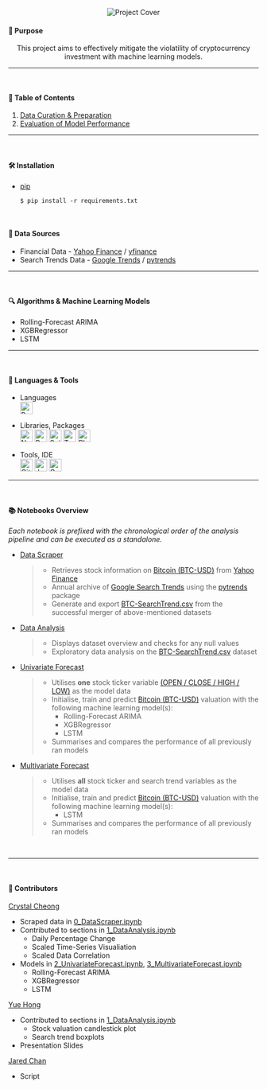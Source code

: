 <p align="center">
  <img src="https://user-images.githubusercontent.com/65748007/164231809-0d7736b6-e71c-4d8f-9f19-6d4b61ca0821.png" alt="Project Cover"/>
</p>

#### 📌 Purpose
<p align="center">
  This project aims to effectively mitigate the violatility of cryptocurrency investment with machine learning models.
</p>

---

<br/>

#### 🧭 Table of Contents
1. [Data Curation & Preparation](./data/README.md)
2. [Evaluation of Model Performance](./metrics/README.md)
---

<br/>

#### 🛠️ Installation

- [pip](https://pip.pypa.io/en/stable/)

  ```
  $ pip install -r requirements.txt
  ```


<br/>

#### 📑 Data Sources
- Financial Data - <a href="https://sg.finance.yahoo.com/cryptocurrencies/" target="_blank">Yahoo Finance</a> / <a href="https://pypi.org/project/yfinance/" target="_blank">yfinance</a>
- Search Trends Data - <a href="https://trends.google.com/trends/?geo=SG" target="_blank">Google Trends</a> / <a href="https://pypi.org/project/pytrends/" target="_blank">pytrends</a>


---

<br/>

####  🔍 Algorithms & Machine Learning Models
- Rolling-Forecast ARIMA
- XGBRegressor
- LSTM


---

<br/>

####  🧰 Languages & Tools
- Languages <br/>
  <img alt="Python" src="https://img.shields.io/badge/Python-FFD43B?style=for-the-badge&logo=python&logoColor=blue" height="25"/>


- Libraries, Packages <br/>
  <img alt="Numpy" src="https://img.shields.io/badge/Numpy-777BB4?style=for-the-badge&logo=numpy&logoColor=white" height="25"/>
  <img alt="Pandas" src="https://img.shields.io/badge/Pandas-2C2D72?style=for-the-badge&logo=pandas&logoColor=white" height="25"/>
  <img alt="Scikit Learn" src="https://img.shields.io/badge/scikit_learn-F7931E?style=for-the-badge&logo=scikit-learn&logoColor=white" height="25"/>
  <img alt="TensorFlow" src="https://img.shields.io/badge/TensorFlow-FF6F00?style=for-the-badge&logo=TensorFlow&logoColor=white" height="25"/>
  <img alt="Plotly" src="https://img.shields.io/badge/Plotly-239120?style=for-the-badge&logo=plotly&logoColor=white" height="25"/>

- Tools, IDE <br/>
  <img alt="Github" src="https://img.shields.io/badge/GitHub-100000?style=for-the-badge&logo=github&logoColor=white" height="25"/>
  <img alt="Jupyter" src="https://img.shields.io/badge/Jupyter-F37626.svg?&style=for-the-badge&logo=Jupyter&logoColor=white" height="25"/>
  <img alt="Google Colab" src="https://img.shields.io/badge/Colab-F9AB00?style=for-the-badge&logo=googlecolab&color=525252" height="25"/>

---

<br/>

####  📚 Notebooks Overview 

*Each notebook is prefixed with the chronological order of the analysis pipeline and can be executed as a standalone.*
<br/>

- [Data Scraper](./0_DataScraper.ipynb)

  > - Retrieves stock information on <a href="https://sg.finance.yahoo.com/quote/BTC-USD/" target="_blank">Bitcoin (BTC-USD)</a> from <a href="https://sg.finance.yahoo.com/cryptocurrencies/" target="_blank">Yahoo Finance</a>
  > - Annual archive of <a href="https://trends.google.com/trends/?geo=SG" target="_blank">Google Search Trends</a> using the <a href="https://pypi.org/project/pytrends/" target="_blank">pytrends</a> package 
  > - Generate and export [BTC-SearchTrend.csv](./data/BTC-SearchTrend.csv) from the successful merger of above-mentioned datasets

- [Data Analysis](./1_DataAnalysis.ipynb)

  > - Displays dataset overview and checks for any null values
  > - Exploratory data analysis on the [BTC-SearchTrend.csv](./data/BTC-SearchTrend.csv) dataset

- [Univariate Forecast](./2_UnivariateForecast.ipynb)

  > - Utilises **one** stock ticker variable [(OPEN / CLOSE / HIGH / LOW)](./data/README.md) as the model data
  > - Initialise, train and predict <a href="https://sg.finance.yahoo.com/quote/BTC-USD/" target="_blank">Bitcoin (BTC-USD)</a> valuation with the following machine learning model(s):
  >   - Rolling-Forecast ARIMA
  >   - XGBRegressor
  >   - LSTM
  > - Summarises and compares the performance of all previously ran models

- [Multivariate Forecast](./3_MultivariateForecast.ipynb)

  > - Utilises **all** stock ticker and search trend variables as the model data
  > - Initialise, train and predict <a href="https://sg.finance.yahoo.com/quote/BTC-USD/" target="_blank">Bitcoin (BTC-USD)</a> valuation with the following machine learning model(s):
  >   - LSTM
  > - Summarises and compares the performance of all previously ran models

<br/>

---

<br/>

####  👥 Contributors 


[Crystal Cheong](https://github.com/crystalcheong)

- Scraped data in [0_DataScraper.ipynb](./0_DataScraper.ipynb)
- Contributed to sections in [1_DataAnalysis.ipynb](./1_DataAnalysis.ipynb)
  - Daily Percentage Change
  - Scaled Time-Series Visualiation
  - Scaled Data Correlation
- Models in [2_UnivariateForecast.ipynb](./2_UnivariateForecast.ipynb), [3_MultivariateForecast.ipynb](./3_MultivariateForecast.ipynb)
  - Rolling-Forecast ARIMA
  - XGBRegressor
  - LSTM

<a href="https://github.com/AmosChong20" target="_blank">Yue Hong</a><br/>
- Contributed to sections in [1_DataAnalysis.ipynb](./1_DataAnalysis.ipynb)
  - Stock valuation candlestick plot
  - Search trend boxplots
- Presentation Slides

<a href="https://github.com/Jared7333" target="_blank">Jared Chan</a><br/>
- Script
